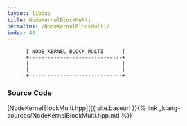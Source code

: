 ```yaml
---
layout: libdoc
title: NodeKernelBlockMulti
permalink: /NodeKernelBlockMulti/
index: 48
---
```


          [ NODE_KERNEL_BLOCK_MULTI      ]
          +------------------------------+
          |                              |
          |                              |
          +------------------------------+




### Source Code

[NodeKernelBlockMulti.hpp]({{ site.baseurl }}{% link _klang-sources/NodeKernelBlockMulti.hpp.md %})

